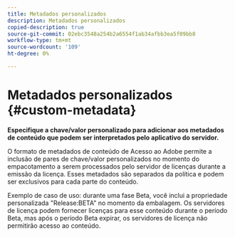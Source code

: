 ```yaml
---
title: Metadados personalizados
description: Metadados personalizados
copied-description: true
source-git-commit: 02ebc3548a254b2a6554f1ab34afbb3ea5f09bb8
workflow-type: tm+mt
source-wordcount: '109'
ht-degree: 0%

---
```


# Metadados personalizados {#custom-metadata}

**Especifique a chave/valor personalizado para adicionar aos metadados de conteúdo que podem ser interpretados pelo aplicativo do servidor.**

O formato de metadados de conteúdo de Acesso ao Adobe permite a inclusão de pares de chave/valor personalizados no momento do empacotamento a serem processados pelo servidor de licenças durante a emissão da licença. Esses metadados são separados da política e podem ser exclusivos para cada parte do conteúdo.

Exemplo de caso de uso: durante uma fase Beta, você inclui a propriedade personalizada &quot;Release:BETA&quot; no momento da embalagem. Os servidores de licença podem fornecer licenças para esse conteúdo durante o período Beta, mas após o período Beta expirar, os servidores de licença não permitirão acesso ao conteúdo.

